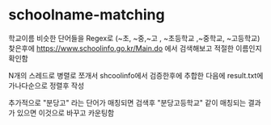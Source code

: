 # schoolname-matching
학교이름 비슷한 단어들을 Regex로 (~초, ~중,~고 , ~초등학교 ,~중학교, ~고등학교) 찾은후에 https://www.schoolinfo.go.kr/Main.do 에서 검색해보고 적절한 이름인지 확인함

N개의 스레드로 병렬로 쪼개서 shcoolinfo에서 검증한후에 추합한 다음에 result.txt에 가나다순으로 정렬후 작성

추가적으로 "분당고" 라는 단어가 매칭되면 검색후 "분당고등학교" 같이 매칭되는 결과가 있으면 이것으로 바꾸고 카운팅함


